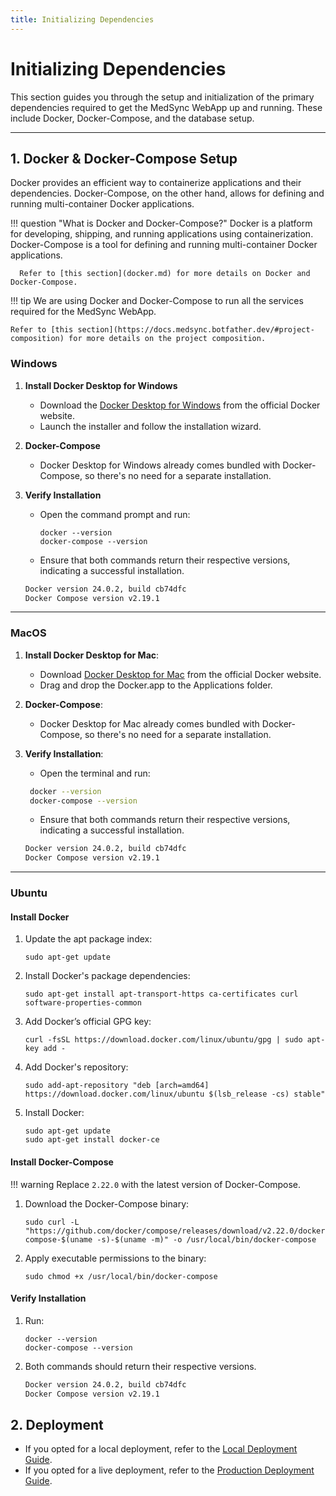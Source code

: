 ```yaml
---
title: Initializing Dependencies
---
```


# Initializing Dependencies

This section guides you through the setup and initialization of the primary dependencies required to get the MedSync
WebApp up and running. These include Docker, Docker-Compose, and the database setup.

---

## 1. Docker & Docker-Compose Setup

Docker provides an efficient way to containerize applications and their dependencies. Docker-Compose, on the other hand,
allows for defining and running multi-container Docker applications. 

!!! question "What is Docker and Docker-Compose?"
      Docker is a platform for developing, shipping, and running applications using containerization. 
      Docker-Compose is a tool for defining and running multi-container Docker applications.

      Refer to [this section](docker.md) for more details on Docker and Docker-Compose.

!!! tip
    We are using Docker and Docker-Compose to run all the services required for the MedSync WebApp. 

    Refer to [this section](https://docs.medsync.botfather.dev/#project-composition) for more details on the project composition.

### Windows

1. **Install Docker Desktop for Windows**

    - Download the [Docker Desktop for Windows](https://hub.docker.com/editions/community/docker-ce-desktop-windows)
      from the official Docker website.
    - Launch the installer and follow the installation wizard.

2. **Docker-Compose**

    - Docker Desktop for Windows already comes bundled with Docker-Compose, so there's no need for a
      separate installation.

3. **Verify Installation**

    - Open the command prompt and run:
      ```
      docker --version
      docker-compose --version
      ```
    - Ensure that both commands return their respective versions, indicating a successful installation.
    ```bash
    Docker version 24.0.2, build cb74dfc
    Docker Compose version v2.19.1
    ```
---

### MacOS

1. **Install Docker Desktop for Mac**:

    - Download [Docker Desktop for Mac](https://hub.docker.com/editions/community/docker-ce-desktop-mac) from the
      official Docker website.
    - Drag and drop the Docker.app to the Applications folder.

2. **Docker-Compose**:

    - Docker Desktop for Mac already comes bundled with Docker-Compose, so there's no need for a
      separate installation.

3. **Verify Installation**:

    - Open the terminal and run:
    ```bash
     docker --version
     docker-compose --version
    ```
    - Ensure that both commands return their respective versions, indicating a successful installation.
    ```bash
    Docker version 24.0.2, build cb74dfc
    Docker Compose version v2.19.1
    ```
---            

### Ubuntu

#### **Install Docker**

1. Update the apt package index:
      ```
      sudo apt-get update
      ```
2. Install Docker's package dependencies:
      ```
      sudo apt-get install apt-transport-https ca-certificates curl software-properties-common
      ```
3. Add Docker’s official GPG key:
      ```
      curl -fsSL https://download.docker.com/linux/ubuntu/gpg | sudo apt-key add -
      ```
4. Add Docker's repository:
      ```
      sudo add-apt-repository "deb [arch=amd64] https://download.docker.com/linux/ubuntu $(lsb_release -cs) stable"
      ```
5. Install Docker:
      ```
      sudo apt-get update
      sudo apt-get install docker-ce
      ```

#### **Install Docker-Compose**
!!! warning
    Replace `2.22.0` with the latest version of Docker-Compose.

1. Download the Docker-Compose binary:
      ```
      sudo curl -L "https://github.com/docker/compose/releases/download/v2.22.0/docker-compose-$(uname -s)-$(uname -m)" -o /usr/local/bin/docker-compose
      ```
2. Apply executable permissions to the binary:
      ```
      sudo chmod +x /usr/local/bin/docker-compose
      ```

#### **Verify Installation**
1. Run:
      ```
      docker --version
      docker-compose --version
      ```
2. Both commands should return their respective versions.

    ```bash
    Docker version 24.0.2, build cb74dfc
    Docker Compose version v2.19.1
    ```
            

## 2. Deployment 

- If you opted for a local deployment, refer to the [Local Deployment Guide](development-environment.md).
- If you opted for a live deployment, refer to the [Production Deployment Guide](production-environment.md).

